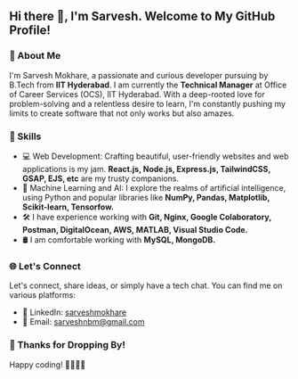 ## Hi there 👋, I'm Sarvesh. Welcome to My GitHub Profile!

### 🚀 About Me
I'm Sarvesh Mokhare, a passionate and curious developer pursuing by B.Tech from **IIT Hyderabad**. I am currently the **Technical Manager** at Office of Career Services (OCS), IIT Hyderabad. With a deep-rooted love for problem-solving and a relentless desire to learn, I'm constantly pushing my limits to create software that not only works but also amazes.

### 💼 Skills
- 💻 Web Development: Crafting beautiful, user-friendly websites and web applications is my jam. **React.js, Node.js, Express.js, TailwindCSS, GSAP, EJS, etc** are my trusty companions.
- 🧠 Machine Learning and AI: I explore the realms of artificial intelligence, using Python and popular libraries like **NumPy, Pandas, Matplotlib, Scikit-learn, Tensorfow.**
- 🛠️ I have experience working with **Git, Nginx, Google Colaboratory, Postman, DigitalOcean, AWS, MATLAB, Visual Studio Code.**
- 🛢 ️I am comfortable working with **MySQL, MongoDB.**

### 🌐 Let's Connect
 Let's connect, share ideas, or simply have a tech chat. You can find me on various platforms:

- 💼 LinkedIn: [sarveshmokhare](https://www.linkedin.com/in/sarvesh-mokhare)
- 📧 Email: [sarveshnbm@gmail.com](mailto:sarveshnbm@gmail.com)

### 🎉 Thanks for Dropping By!
Happy coding! 🚀👨‍💻🤖
